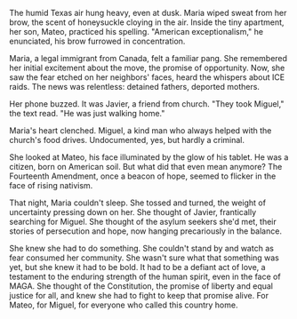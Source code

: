 The humid Texas air hung heavy, even at dusk. Maria wiped sweat from her brow, the scent of honeysuckle cloying in the air. Inside the tiny apartment, her son, Mateo, practiced his spelling. "American exceptionalism," he enunciated, his brow furrowed in concentration.

Maria, a legal immigrant from Canada, felt a familiar pang. She remembered her initial excitement about the move, the promise of opportunity. Now, she saw the fear etched on her neighbors' faces, heard the whispers about ICE raids. The news was relentless: detained fathers, deported mothers.

Her phone buzzed. It was Javier, a friend from church. "They took Miguel," the text read. "He was just walking home."

Maria's heart clenched. Miguel, a kind man who always helped with the church's food drives. Undocumented, yes, but hardly a criminal.

She looked at Mateo, his face illuminated by the glow of his tablet. He was a citizen, born on American soil. But what did that even mean anymore? The Fourteenth Amendment, once a beacon of hope, seemed to flicker in the face of rising nativism.

That night, Maria couldn't sleep. She tossed and turned, the weight of uncertainty pressing down on her. She thought of Javier, frantically searching for Miguel. She thought of the asylum seekers she'd met, their stories of persecution and hope, now hanging precariously in the balance.

She knew she had to do something. She couldn't stand by and watch as fear consumed her community. She wasn't sure what that something was yet, but she knew it had to be bold. It had to be a defiant act of love, a testament to the enduring strength of the human spirit, even in the face of MAGA. She thought of the Constitution, the promise of liberty and equal justice for all, and knew she had to fight to keep that promise alive. For Mateo, for Miguel, for everyone who called this country home.